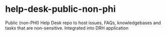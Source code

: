 # help-desk-public-non-phi
Public (non-PHI) Help Desk repo to host issues, FAQs, knowledgebases and tasks that are non-sensitive. Integrated into DRH application
